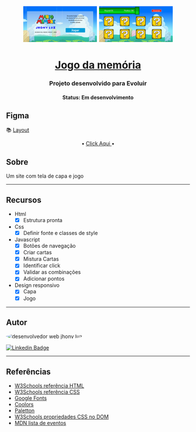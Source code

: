 <h1 align="center">
    <img   height="50%" width="40%" title="#mario jogar" src="./src/img/index_mario_jogar.png" alt="pagina index mario jogar"/>
    <img   height="50%" width="40%" title="#mario jogar" src="./src/img/mario_cartas.png" alt="pagina jogo da memoria mario"/>
</h1>

<h1 align="center">
   <a href="https://jhonlight.github.io/mario/jogo"> Jogo da memória</a>
</h1>

<h3 align="center">
    Projeto desenvolvido para Evoluir
</h3>

<h4 align="center"> 
	 Status: Em desenvolvimento
</h4>

## Figma

📚 [Layout](<https://www.figma.com/file/cgUSAEGgSCJN8hxygzUL19/Maratona-Programa-para-Evoluir-(Copy)?node-id=0%3A1>)

<p align="center">
     •
    <a href="https://jhonlight.github.io/mario/">Click Aqui </a> •
    
</p>

## Sobre

Um site com tela de capa e jogo

---

## Recursos

- Html
  - [x] Estrutura pronta
- Css
  - [x] Definir fonte e classes de style
- Javascript
  - [x] Botões de navegação
  - [x] Criar cartas
  - [x] Mistura Cartas
  - [x] Identificar click
  - [x] Validar as combinações
  - [x] Adicionar pontos
- Design responsivo
  - [x] Capa
  - [x] Jogo

---

## Autor

 <img style="border-radius: 50%;" src="https://github.com/JhonLight.png" width="100px;" alt="desenvolvedor web jhony luz"/>

[![Linkedin Badge](https://img.shields.io/badge/-Jhony-Luz?style=flat-square&logo=Linkedin&logoColor=white&link=https://www.linkedin.com/in/jhony-luz-720b73211/)](https://www.linkedin.com/in/jhony-luz-720b73211/)

---

## Referências

- [W3Schools referência HTML](https://www.w3schools.com/tags/default.asp)
- [W3Schools referência CSS](https://www.w3schools.com/cssref/default.asp)
- [Google Fonts](https://fonts.google.com/)
- [Coolors](https://coolors.co/palettes/trending)
- [Paletton](https://paletton.com/)
- [W3Schools propriedades CSS no DOM](https://www.w3schools.com/jsref/dom_obj_style.asp)
- [MDN lista de eventos](https://developer.mozilla.org/en-US/docs/Web/Events)
